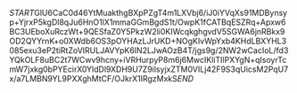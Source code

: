 $START$GlU6CaC0d46YtMuakthgBXpPZgT4m1LXVbj6/iJ0iYVqXs91MDBynsyp+YjrxP5kgDl8qJu6HnO1lX1mmaGGmBgdS1t/OwpK1fCATBqESZRq+Apxw6BC3UEboXuRczWt+9QESfaZ0Y5PkzW2li0KIWcqkghgvdV5SGWA6jnRBkx9OD2QYYrnK+o0XWdb6OS3pOYHAzLJrUKD+NOgKIvWpYxb4KHdLBXYHL3085exu3eP2tiRtZoVIRULJAVYpK6IN2LJwAOzB4T/jgs9g/2NW2wCacIoL/fd3YQkOLF8uBC2t7WCwv9hcny+iVRHurpyP8m6j6MwcIKliTIlPXYgN+qIsoyrTcmW7jxkg0bPYEcirX0YldDl9XDH9U7Z9ilsyjxZTM0VILj42F9S3qUicsM2PqU7x/a7LMBN9YL9PXXghMtCF/OJkrX1IRgzMxkS$END$